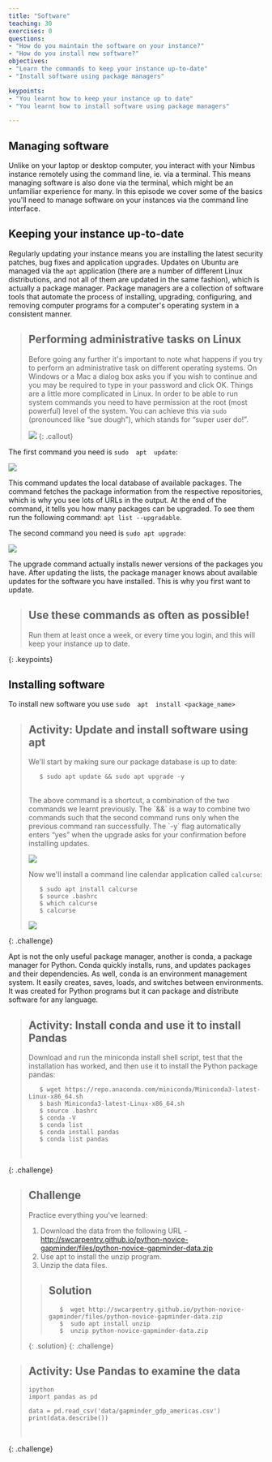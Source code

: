 ```yaml
---
title: "Software"
teaching: 30
exercises: 0
questions:
- "How do you maintain the software on your instance?"
- "How do you install new software?"
objectives:
- "Learn the commands to keep your instance up-to-date"
- "Install software using package managers"

keypoints:
- "You learnt how to keep your instance up to date"
- "You learnt how to install software using package managers"

---
```


## Managing software

Unlike on your laptop or desktop computer, you interact with your Nimbus instance remotely using the command line, ie. via a terminal. This means managing software is also done via the terminal, which might be an unfamiliar experience for many. In this episode we cover some of the basics you'll need to manage software on your instances via the command line interface.

## Keeping your instance up-to-date

Regularly updating your instance means you are installing the latest security patches, bug fixes and application upgrades. Updates on Ubuntu are managed via the `apt` application (there are a number of different Linux distributions, and not all of them are updated in the same fashion), which is actually a package manager. Package managers are a collection of software tools that automate the process of installing, upgrading, configuring, and removing computer programs for a computer's operating system in a consistent manner.

> ## Performing administrative tasks on Linux
> Before going any further it's important to note what happens if you try to perform an administrative task on different operating systems. On Windows or a Mac a dialog box asks you if you wish to continue and you may be required to type in your password and click OK. Things are a little more complicated in Linux. In order to be able to run system commands you need to have permission at the root (most powerful) level of the system. You can achieve this via `sudo` (pronounced like “sue dough”), which stands for “super user do!”.
>
><kbd><img src="{{ page.root }}/fig/sandwich-1.png" /></kbd>
{: .callout}


The first command you need is `sudo  apt  update`:

<kbd><img src="{{ page.root }}/fig/apt_update.gif" /></kbd>

This command updates the local database of available packages. The command fetches the package information from the respective repositories, which is why you see lots of URLs in the output.  At the end of the command, it tells you how many packages can be upgraded.
To see them run the following command: `apt list --upgradable`.

The second command you need is `sudo apt upgrade`:

<kbd><img src="{{ page.root }}/fig/apt_upgrade.png" /></kbd>

The upgrade command actually installs newer versions of the packages you have. After updating the lists, the package manager knows about available updates for the software you have installed. This is why you first want to update.

> ## Use these commands as often as possible!
> Run them at least once a week, or every time you login, and this will keep your instance up to date.
>
{: .keypoints}



## Installing software

To install new software you use `sudo  apt  install <package_name>`


> ## Activity: Update and install software using apt
> We'll start by making sure our package database is up to date:
>~~~
>    $ sudo apt update && sudo apt upgrade -y
>~~~
> <br>
> The above command is a shortcut, a combination of the two commands we learnt previously. The `&&` is a way to combine two commands such that the second command runs only when the previous command ran successfully. The `-y` flag automatically enters “yes” when the upgrade asks for your confirmation before installing updates.
>
><kbd><img src="{{ page.root }}/fig/apt_update_upgrade.gif" /></kbd>
>
> Now we'll install a command line calendar application called `calcurse`:
>~~~
>    $ sudo apt install calcurse
>    $ source .bashrc
>    $ which calcurse
>    $ calcurse
>~~~
>
><kbd><img src="{{ page.root }}/fig/apt_calcurse.gif" /></kbd>
>
{: .challenge}

Apt is not the only useful package manager, another is conda, a package manager for Python. Conda quickly installs, runs, and updates packages and their dependencies. As well, conda is an environment management system. It easily creates, saves, loads, and switches between environments. It was created for Python programs but it can package and distribute software for any language.

> ## Activity: Install conda and use it to install Pandas
> Download and run the miniconda install shell script, test that the installation has worked, and then use it to install the Python package pandas:
>~~~
>    $ wget https://repo.anaconda.com/miniconda/Miniconda3-latest-Linux-x86_64.sh
>    $ bash Miniconda3-latest-Linux-x86_64.sh
>    $ source .bashrc
>    $ conda -V
>    $ conda list
>    $ conda install pandas
>    $ conda list pandas
>~~~
> <br>
>
{: .challenge}

> ## Challenge
> Practice everything you've learned:
> 1. Download the data from the following URL - http://swcarpentry.github.io/python-novice-gapminder/files/python-novice-gapminder-data.zip
> 2. Use apt to install the unzip program.
> 3. Unzip the data files.
>
> > ## Solution
> >
> >~~~
> >    $  wget http://swcarpentry.github.io/python-novice-gapminder/files/python-novice-gapminder-data.zip
> >    $  sudo apt install unzip
> >    $  unzip python-novice-gapminder-data.zip
> >~~~
> >
> {: .solution}
{: .challenge}

> ## Activity: Use Pandas to examine the data
>
>~~~
> ipython
> import pandas as pd
>
>data = pd.read_csv('data/gapminder_gdp_americas.csv')
>print(data.describe())
>~~~
> <br>
>
{: .challenge}
